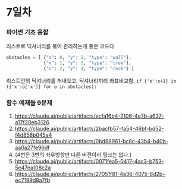 # 7일차

### 파이썬 기초 융합
리스트로 딕셔너리를 묶어 관리하는게 좋은 코드다
```python
obstacles = [ {"x": 0, "y": 2, "type": "wall"},
              {"x": 1, "y": 3, "type": "tree"},
              {"x": 2, "y": 4, "type": "rock"} ]
```
리스트안의 딕셔너리를 꺼내오고, 딕셔너리끼리 좌표비교함.
`if {'x':x+1} in ({'x':o['x']} for o in obstacles):`

### 함수 예제들 9문제
1. https://claude.ai/public/artifacts/ecfa16b4-2106-4e7b-a637-a17f20eb3126
2. https://claude.ai/public/artifacts/2bacfb57-fa54-46bf-bd52-f4d858b045a4
3. https://claude.ai/public/artifacts/0bd88961-bc8c-43b4-b40b-aa0a27fe96df
4. (4번은 3번의 좌우방향만 다른 버전이라 링크는 없다.)
5. https://claude.ai/public/artifacts/0071fea5-0417-4ac3-b753-5e47ea108c2a
6. https://claude.ai/public/artifacts/27051f81-4a36-4075-8d2b-ec7199d9a7fb
